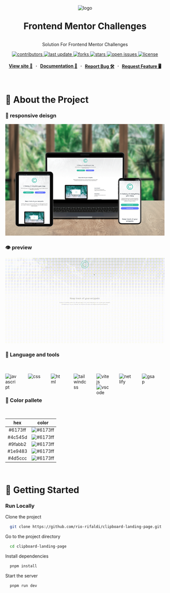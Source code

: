 <div align="center">

  <img src="https://i.ibb.co.com/ftz6mt5/frontedmentor-logo.png" alt="logo" width="250" height="auto" />
  <h1 style="margin: 2rem 0 ">Frontend Mentor Challenges</h1>
  
  <p >
    Solution For Frontend Mentor Challenges
  </p>

  
<!-- Badges -->
<p >
  <a href="https://github.com/rio-rifaldi/clipboard-landing-page/graphs/contributors">
    <img src="https://img.shields.io/github/contributors/rio-rifaldi/clipboard-landing-page" alt="contributors" />
  </a>
  <a href="">
    <img src="https://img.shields.io/github/last-commit/rio-rifaldi/clipboard-landing-page" alt="last update" />
  </a>
  <a href="https://github.com/rio-rifaldi/clipboard-landing-page/network/members">
    <img src="https://img.shields.io/github/forks/rio-rifaldi/clipboard-landing-page" alt="forks" />
  </a>
  <a href="https://github.com/rio-rifaldi/clipboard-landing-page/stargazers">
    <img src="https://img.shields.io/github/stars/rio-rifaldi/clipboard-landing-page" alt="stars" />
  </a>
  <a href="https://github.com/rio-rifaldi/clipboard-landing-page/issues/">
    <img src="https://img.shields.io/github/issues/rio-rifaldi/clipboard-landing-page" alt="open issues" />
  </a>
  <a href="https://github.com/rio-rifaldi/clipboard-landing-page/blob/master/LICENSE">
    <img src="https://img.shields.io/github/license/rio-rifaldi/clipboard-landing-page.svg" alt="license" />
  </a>
</p>
   
<h4 style="display: flex; justify-content: center; gap:.6rem">
    <a href="https://rio-clipboard-landing-page.netlify.app">View site 🚀</a>
  <span> · </span>
    <a href="https://github.com/rio-rifaldi/clipboard-landing-page">Documentation 📕</a>
  <span> · </span>
    <a href="https://github.com/rio-rifaldi/clipboard-landing-page/issues/">Report Bug 🛠️</a>
  <span> · </span>
    <a href="https://github.com/rio-rifaldi/clipboard-landing-page/issues/">Request Feature 🖥️</a>
</h4>
</div>

<br />

<!-- About the Project -->
# 📌 About the Project


<!-- Screenshots -->
### 📸 responsive deisgn

<div align="center"> 
  <img src="./images/showcase/responsive-design.png" alt="screenshot" />
</div>

<!-- motion -->

### 👁️ preview
<div align="center"> 
  <img src="./images/showcase/preview.gif" alt="preview" width="900" height="auto"  />
</div>

<!-- language and tools -->
### 🧰 Language and tools
<br><br>
<a target="blank" href="https://developer.mozilla.org/en-US/docs/Web/JavaScript">
   <img align="left" width="40px" src="https://cdn.jsdelivr.net/gh/devicons/devicon@latest/icons/javascript/javascript-original.svg" style="padding-right:2rem;text" alt="javascript"/>
</a>
<a target="blank" href="https://developer.mozilla.org/en-US/docs/Web/CSS">
   <img align="left" width="40px" src="https://cdn.jsdelivr.net/gh/devicons/devicon@latest/icons/css3/css3-original.svg" style="padding-right:2rem;" alt="css"/>
</a>
<a target="blank" href="https://developer.mozilla.org/en-US/docs/Web/HTML">
   <img align="left" width="40px" src="https://cdn.jsdelivr.net/gh/devicons/devicon@latest/icons/html5/html5-original.svg" style="padding-right:2rem;" alt="html"/>
</a>
<a target="blank" href="https://tailwindcss.com/">
   <img align="left" width="40px" src="https://cdn.jsdelivr.net/gh/devicons/devicon@latest/icons/tailwindcss/tailwindcss-original.svg" style="padding-right:2rem;" alt="tailwindcss"/>
</a>
<a target="blank" href="https://vitejs.dev/">
   <img align="left" width="40px" src="https://cdn.jsdelivr.net/gh/devicons/devicon@latest/icons/vitejs/vitejs-original.svg" style="padding-right:2rem;" alt="vitejs"/>
</a>
<a target="blank" href="https://www.netlify.com/">
   <img align="left" width="40px" src="https://cdn.jsdelivr.net/gh/devicons/devicon@latest/icons/netlify/netlify-original.svg" style="padding-right:2rem;" alt="netlify"/>
</a>
<a target="blank" href="https://gsap.com/">
   <img align="left" width="40px" src="https://www.cdnlogo.com/logos/g/31/gsap-greensock.svg" style="padding-right:2rem;" alt="gsap"/>
</a>
<a target="blank" href="https://code.visualstudio.com/">
   <img align="left" width="40px" src="https://www.cdnlogo.com/logos/v/82/visual-studio-code.svg" style="padding-right:2rem;" alt="vscode"/>
</a>
<br> <br><br>

  <!-- color pallete -->



### 🎨 Color pallete

<br>

| **hex** |                                    **color**                                    |
|:-------:|:-------------------------------------------------------------------------------:|
| #6173ff | ![#6173ff](https://icongr.am/entypo/controller-record.svg?size=50&color=6173ff) |
| #4c545d | ![#6173ff](https://icongr.am/entypo/controller-record.svg?size=50&color=4c545d) |
| #9fabb2 | ![#6173ff](https://icongr.am/entypo/controller-record.svg?size=50&color=9fabb2) |
| #1e9483 | ![#6173ff](https://icongr.am/entypo/controller-record.svg?size=50&color=1e9483) |
| #4d5ccc | ![#6173ff](https://icongr.am/entypo/controller-record.svg?size=50&color=4d5ccc) |

<br>

# 📌 Getting Started

<!-- Run Locally -->
### Run Locally

Clone the project

```bash
  git clone https://github.com/rio-rifaldi/clipboard-landing-page.git
```

Go to the project directory

```bash
  cd clipboard-landing-page
```

Install dependencies

```bash
  pnpm install
```

Start the server

```bash
  pnpm run dev
```
